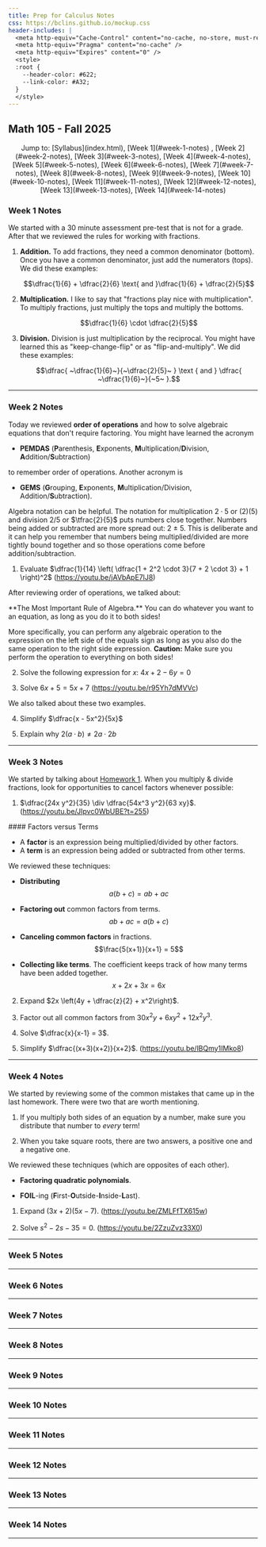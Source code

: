 ```yaml
---
title: Prep for Calculus Notes
css: https://bclins.github.io/mockup.css
header-includes: |
  <meta http-equiv="Cache-Control" content="no-cache, no-store, must-revalidate" />
  <meta http-equiv="Pragma" content="no-cache" />
  <meta http-equiv="Expires" content="0" />
  <style>
  :root {
    --header-color:	#622; 
    --link-color: #A32;
  }
  </style>
---
```


## Math 105 - Fall 2025

<center>
Jump to: [Syllabus](index.html), [Week 1](#week-1-notes) , [Week 2](#week-2-notes), [Week 3](#week-3-notes), [Week 4](#week-4-notes), [Week 5](#week-5-notes), [Week 6](#week-6-notes), [Week 7](#week-7-notes), [Week 8](#week-8-notes), [Week 9](#week-9-notes), [Week 10](#week-10-notes), [Week 11](#week-11-notes), [Week 12](#week-12-notes), [Week 13](#week-13-notes), [Week 14](#week-14-notes)
</center>
 
### Week 1 Notes

We started with a 30 minute assessment pre-test that is not for a grade.  After that we reviewed the rules for working with fractions. 

1. **Addition.** To add fractions, they need a common denominator (bottom).  Once you have a common denominator, just add the numerators (tops).  We did these examples:

    $$\dfrac{1}{6} + \dfrac{2}{6} \text{ and }\dfrac{1}{6} + \dfrac{2}{5}$$

2. **Multiplication.** I like to say that "fractions play nice with multiplication".  To multiply fractions, just multiply the tops and multiply the bottoms. 

    $$\dfrac{1}{6} \cdot \dfrac{2}{5}$$

3. **Division.** Division is just multiplication by the reciprocal.  You might have learned this as "keep-change-flip" or as "flip-and-multiply".  We did these examples:

    $$\dfrac{ ~\dfrac{1}{6}~}{~\dfrac{2}{5}~ } \text { and } \dfrac{ ~\dfrac{1}{6}~}{~5~ }.$$

- - -

### Week 2 Notes

Today we reviewed **order of operations** and how to solve algebraic equations that don't require factoring.  You might have learned the acronym 

* **PEMDAS** (**P**arenthesis, **E**xponents, **M**ultiplication/**D**ivision, **A**ddition/**S**ubtraction) 

to remember order of operations. Another acronym is 

* **GEMS** (**G**rouping, **E**xponents, **M**ultiplication/Division, Addition/**S**ubtraction).

Algebra notation can be helpful.  The notation for multiplication $2 \cdot 5$ or $(2)(5)$ and division $2/5$ or $\tfrac{2}{5}$ puts numbers close together. Numbers being added or subtracted are more spread out: $2 ~ \pm ~ 5$.  This is deliberate and it can help you remember that numbers being multiplied/divided are more tightly bound together and so those operations come before addition/subtraction.

1. Evaluate $\dfrac{1}{14} \left( \dfrac{1 + 2^2 \cdot 3}{7 + 2 \cdot 3} + 1 \right)^2$ (<https://youtu.be/jAVbApE7lJ8>)

After reviewing order of operations, we talked about: 

<div class="Theorem">
**The Most Important Rule of Algebra.** You can do whatever you want to an equation, as long as you do it to both sides!
</div>

More specifically, you can perform any algebraic operation to the expression on the left side of the equals sign as long as you also do the same operation to the right side expression.  **Caution:** Make sure you perform the operation to everything on both sides!  

2. Solve the following expression for $x$: $4 x + 2 - 6y = 0$

3. Solve $6x + 5 = 5x + 7$ (<https://youtu.be/r95Yh7dMVVc>)

We also talked about these two examples. 

4. Simplify $\dfrac{x - 5x^2}{5x}$

5. Explain why $2(a \cdot b) \ne 2a \cdot 2b$

<!-- 3. Solve $2(x+1) + 3(x-4) = 5$  --> 



- - - 

### Week 3 Notes

We started by talking about [Homework 1](HW/HW1.pdf). When you multiply & divide fractions, look for opportunities to cancel factors whenever possible:

1. $\dfrac{24x y^2}{35} \div \dfrac{54x^3 y^2}{63 xy}$. (<https://youtu.be/JIpvc0WbUBE?t=255>)

<div class="Theorem">
#### Factors versus Terms 

* A **factor** is an expression being multiplied/divided by other factors.  
* A **term** is an expression being added or subtracted from other terms.  
</div>

We reviewed these techniques:

* **Distributing** 
$$a (b + c) = ab + ac$$

* **Factoring out** common factors from terms.
$$ab + ac = a(b+c)$$

* **Canceling common factors** in fractions. 
$$\frac{5(x+1)}{x+1} = 5$$

* **Collecting like terms**. The coefficient keeps track of how many terms have been added together.
$$x + 2x + 3x = 6x$$

<!-- * If you are subtracting a term, that really means you are adding the negative version of the term. --> 


<!-- * **Quadratic factoring** is a fancy way to factor quadratic polynomial expressions (we'll focus on that later).-->

2. Expand $2x \left(4y + \dfrac{z}{2} + x^2\right)$.

3. Factor out all common factors from $30 x^2 y + 6 x y^2 + 12 x^2 y^3$.

4. Solve $\dfrac{x}{x-1} = 3$. 

5. Simplify $\dfrac{(x+3)(x+2)}{x+2}$. (<https://youtu.be/lBQmy1IMko8>)

- - -

### Week 4 Notes

We started by reviewing some of the common mistakes that came up in the last homework.  There were two that are worth mentioning.  

1. If you multiply both sides of an equation by a number, make sure you distribute that number to *every* term! 

2. When you take square roots, there are two answers, a positive one and a negative one. 

We reviewed these techniques (which are opposites of each other).

* **Factoring quadratic polynomials**. 

* **FOIL**-ing (**F**irst-**O**utside-**I**nside-**L**ast).

1. Expand $(3x+2)(5x-7)$. (<https://youtu.be/ZMLFfTX615w>)

2. Solve $s^2 - 2s - 35 = 0$.  (<https://youtu.be/2ZzuZvz33X0>)

- - - 

### Week 5 Notes

- - - 
 
### Week 6 Notes

- - - 

### Week 7 Notes

- - - 

### Week 8 Notes

- - - 

### Week 9 Notes

- - - 

### Week 10 Notes

- - - 

### Week 11 Notes

- - - 

### Week 12 Notes

- - - 

### Week 13 Notes

- - - 

### Week 14 Notes


- - - 




<br>
<br>
<br>
<br>
<br>
<br>
<br>
<br>
